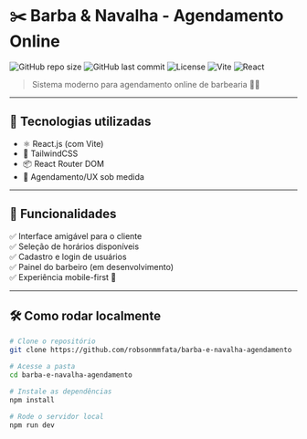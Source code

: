 # ✂️ Barba & Navalha - Agendamento Online

![GitHub repo size](https://img.shields.io/github/repo-size/robsonmmfata/barba-e-navalha-agendamento?color=blue&style=flat-square)
![GitHub last commit](https://img.shields.io/github/last-commit/robsonmmfata/barba-e-navalha-agendamento?style=flat-square)
![License](https://img.shields.io/github/license/robsonmmfata/barba-e-navalha-agendamento?style=flat-square)
![Vite](https://img.shields.io/badge/Vite-Development-yellow?style=flat-square)
![React](https://img.shields.io/badge/React-18-blue?style=flat-square)

> Sistema moderno para agendamento online de barbearia 🧔💈

---

## 🧩 Tecnologias utilizadas

- ⚛️ React.js (com Vite)
- 🎨 TailwindCSS
- 📦 React Router DOM
- 📅 Agendamento/UX sob medida

---

## 🚀 Funcionalidades

✅ Interface amigável para o cliente  
✅ Seleção de horários disponíveis  
✅ Cadastro e login de usuários  
✅ Painel do barbeiro (em desenvolvimento)  
✅ Experiência mobile-first 📱

---

## 🛠️ Como rodar localmente

```bash
# Clone o repositório
git clone https://github.com/robsonmmfata/barba-e-navalha-agendamento

# Acesse a pasta
cd barba-e-navalha-agendamento

# Instale as dependências
npm install

# Rode o servidor local
npm run dev
